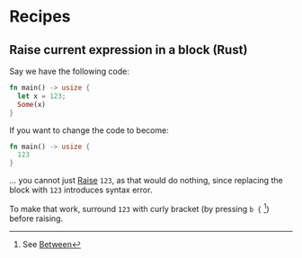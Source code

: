 # Recipes

## Raise current expression in a block (Rust)

Say we have the following code:

```rs
fn main() -> usize {
  let x = 123;
  Some(x)
}
```

If you want to change the code to become:

```rs
fn main() -> usize {
  123
}
```

... you cannot just [Raise](./normal-mode/actions/index.md#raise) `123`, as that would do nothing, since replacing the block with `123` introduces syntax error.

To make that work, surround `123` with curly bracket (by pressing `b {` [^1]) before raising.

[^1]: See [Between](./normal-mode/actions/index.md#between)
